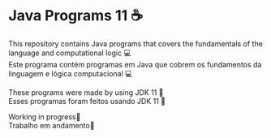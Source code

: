 # Java Programs 11 :coffee:

This repository contains Java programs that covers the fundamentals of the language and computational logic :computer:\
Este programa contém programas em Java que cobrem os fundamentos da linguagem e lógica computacional :computer:

These programs were made by using JDK 11 :floppy_disk:\
Esses programas foram feitos usando JDK 11 :floppy_disk:

Working in progress:hammer:\
Trabalho em andamento:hammer:
